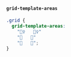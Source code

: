 #### `grid-template-areas`
```css
.grid {
  grid-template-areas:
    "👱‍♀️   👱‍♀️"
    "📄   📶"
    "🦶   🦶";
}
```
